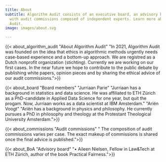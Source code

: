 ```yaml
---
title: About
subtitle: Algorithm Audit consists of an executive board, an advisory board and works
  with audit commissions composed of independent experts. Learn more about Algorithm
  Audit.
image: images/about.svg

---
```

{{< about_algorithm_audit "About Algorithm Audit" "In 2021, Algorithm Audit was founded on the idea that ethics in algorithmic methods urgently needs case-based experience and a bottom-up approach. We are registred as a Dutch nonprofit organization (stichting). Currently we are working on our first cases. In the near future we hope to contribute to the public debate by publishing white papers, opinion pieces and by sharing the ethical advice of our audit commissions.">}}

{{< about_board "Board members" "Jurriaan Parie" "Jurriaan has a background in statistics and data science. He was affiliated to ETH Zürich as a PhD-candidate in Applied Data Science for one year, but quit the progam. Now, Jurriaan works as a data scientist at IBM Amsterdam." "Ariën Voogt" "Ariën has a background in physics and philosophy. He currently pursues a PhD in philosophy and theology at the Protestant Theological University Amsterdam.">}} 

{{< about_commissions "Audit commissions" " The composition of audit commissions varies per case. The exact makeup of commissions is shared once the final advice is published.">}}

{{< about_BoA "Advisory board" "• Aileen Nielsen, Fellow in Law&Tech at ETH Zürich, author of the book Practical Fairness.">}}